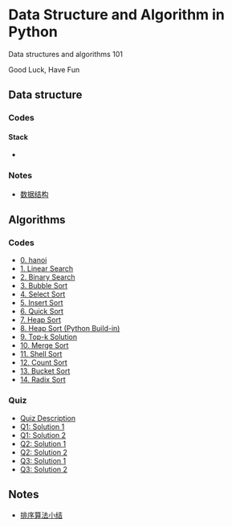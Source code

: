 # Data Structure and Algorithm in Python
Data structures and algorithms 101<br>

Good Luck, Have Fun



## Data structure
### Codes
#### Stack
* 

### Notes
* [数据结构](./Data_structure/数据结构.md)



## Algorithms
### Codes
* [0. hanoi](./Algorithm/0.hanoi.py)
* [1. Linear Search](./Algorithm/1.Linear_search.py)
* [2. Binary Search](./Algorithm/2.Binary_search.py)
* [3. Bubble Sort](./Algorithm/3.Bubble_sort.py)
* [4. Select Sort](./Algorithm/4.Select_sort.py)
* [5. Insert Sort](./Algorithm/5.Insert_sort.py)
* [6. Quick Sort](./Algorithm/6.Quick_sort.py)
* [7. Heap Sort](./Algorithm/7.Heap_sort.py)
* [8. Heap Sort (Python Build-in)](./Algorithm/8.Heap_sort_buildin.py)
* [9. Top-k Solution](./Algorithm/9.Heap_topk.py)
* [10. Merge Sort](./Algorithm/10.Merge_sort.py)
* [11. Shell Sort](./Algorithm/11.Shell_sort.py)
* [12. Count Sort](./Algorithm/12.Count_sort.py)
* [13. Bucket Sort](./Algorithm/13.Bucket_sort.py)
* [14. Radix Sort](./Algorithm/14.Radix_sort.py)

### Quiz
* [Quiz Description](./Algorithm/Test_quiz/Quiz.md)
* [Q1: Solution 1](./Algorithm/Test_quiz/Q1S1.py)
* [Q1: Solution 2](./Algorithm/Test_quiz/Q1S2.py)
* [Q2: Solution 1](./Algorithm/Test_quiz/Q2S1.py)
* [Q2: Solution 2](./Algorithm/Test_quiz/Q2S2.py)
* [Q3: Solution 1](./Algorithm/Test_quiz/Q3S1.py)
* [Q3: Solution 2](./Algorithm/Test_quiz/Q3S2.py)


## Notes
* [排序算法小结](./Algorithm/排序算法.md)

